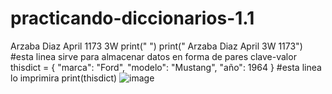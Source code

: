 # practicando-diccionarios-1.1
Arzaba Diaz April 1173 3W
print(" ")
print(" Arzaba Diaz April 3W 1173")
#esta linea sirve para almacenar datos en forma de pares clave-valor
thisdict = { 
    "marca": "Ford",
  "modelo": "Mustang",
  "año": 1964
}
#esta linea lo imprimira
print(thisdict) 
![image](https://github.com/user-attachments/assets/a1ae745b-6ddc-412e-b1ec-85d9153b0449)
